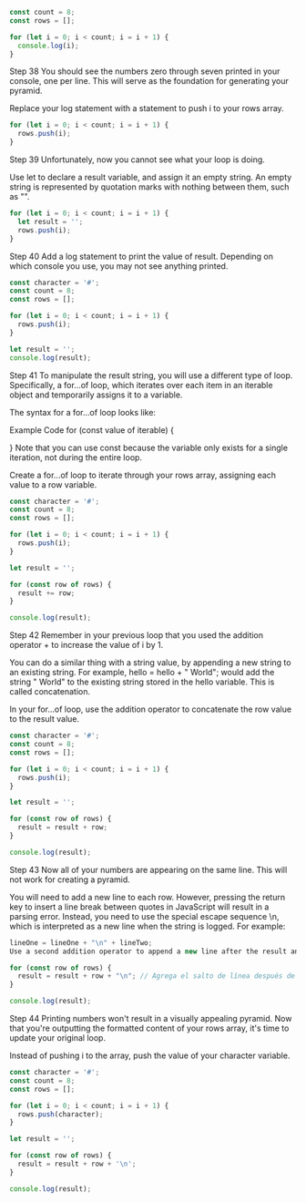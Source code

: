 ```js
const count = 8;
const rows = [];

for (let i = 0; i < count; i = i + 1) {
  console.log(i);
}
```

Step 38
You should see the numbers zero through seven printed in your console, one per line. This will serve as the foundation for generating your pyramid.

Replace your log statement with a statement to push i to your rows array.

```js
for (let i = 0; i < count; i = i + 1) {
  rows.push(i);
}
```

Step 39
Unfortunately, now you cannot see what your loop is doing.

Use let to declare a result variable, and assign it an empty string. An empty string is represented by quotation marks with nothing between them, such as "".

```js
for (let i = 0; i < count; i = i + 1) {
  let result = '';
  rows.push(i);
}
```

Step 40
Add a log statement to print the value of result. Depending on which console you use, you may not see anything printed.

```js
const character = '#';
const count = 8;
const rows = [];

for (let i = 0; i < count; i = i + 1) {
  rows.push(i);
}

let result = '';
console.log(result);
```

Step 41
To manipulate the result string, you will use a different type of loop. Specifically, a for...of loop, which iterates over each item in an iterable object and temporarily assigns it to a variable.

The syntax for a for...of loop looks like:

Example Code
for (const value of iterable) {

}
Note that you can use const because the variable only exists for a single iteration, not during the entire loop.

Create a for...of loop to iterate through your rows array, assigning each value to a row variable.

```js
const character = '#';
const count = 8;
const rows = [];

for (let i = 0; i < count; i = i + 1) {
  rows.push(i);
}

let result = '';

for (const row of rows) {
  result += row;
}

console.log(result);
```

Step 42
Remember in your previous loop that you used the addition operator + to increase the value of i by 1.

You can do a similar thing with a string value, by appending a new string to an existing string. For example, hello = hello + " World"; would add the string " World" to the existing string stored in the hello variable. This is called concatenation.

In your for...of loop, use the addition operator to concatenate the row value to the result value.

```js
const character = '#';
const count = 8;
const rows = [];

for (let i = 0; i < count; i = i + 1) {
  rows.push(i);
}

let result = '';

for (const row of rows) {
  result = result + row;
}

console.log(result);
```

Step 43
Now all of your numbers are appearing on the same line. This will not work for creating a pyramid.

You will need to add a new line to each row. However, pressing the return key to insert a line break between quotes in JavaScript will result in a parsing error. Instead, you need to use the special escape sequence \n, which is interpreted as a new line when the string is logged. For example:

```js
lineOne = lineOne + "\n" + lineTwo;
Use a second addition operator to append a new line after the result and row values.

for (const row of rows) {
  result = result + row + "\n"; // Agrega el salto de línea después de cada fila
}

console.log(result);
```

Step 44
Printing numbers won't result in a visually appealing pyramid. Now that you're outputting the formatted content of your rows array, it's time to update your original loop.

Instead of pushing i to the array, push the value of your character variable.

```js
const character = '#';
const count = 8;
const rows = [];

for (let i = 0; i < count; i = i + 1) {
  rows.push(character);
}

let result = '';

for (const row of rows) {
  result = result + row + '\n';
}

console.log(result);
```
